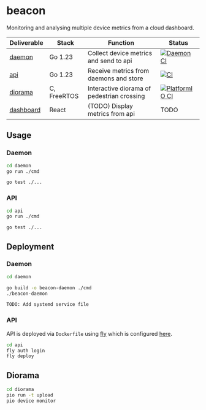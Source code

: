 # beacon

Monitoring and analysing multiple device metrics from a cloud dashboard.

| Deliverable | Stack | Function | Status |
| --- | --- | --- | --- |
| [daemon](daemon/) | Go 1.23 | Collect device metrics and send to api | [![Daemon CI](https://github.com/bxrne/beacon/actions/workflows/daemon-ci.yaml/badge.svg)](https://github.com/bxrne/beacon/actions/workflows/daemon-ci.yaml) |
| [api](api/) | Go 1.23 | Receive metrics from daemons and store | [![CI](https://github.com/bxrne/beacon/actions/workflows/api-ci.yaml/badge.svg)](https://github.com/bxrne/beacon/actions/workflows/api-ci.yaml) | 
| [diorama](diorama/) | C, FreeRTOS | Interactive diorama of pedestrian crossing | [![PlatformIO CI](https://github.com/bxrne/beacon/actions/workflows/diorama-ci.yaml/badge.svg)](https://github.com/bxrne/beacon/actions/workflows/diorama-ci.yaml) |
| [dashboard](dashboard/) | React | (TODO) Display metrics from api | TODO |

## Usage

### Daemon

```sh
cd daemon
go run ./cmd

go test ./...
```

### API

```sh
cd api
go run ./cmd

go test ./...
```

## Deployment

### Daemon

```sh
cd daemon

go build -o beacon-daemon ./cmd
./beacon-daemon

TODO: Add systemd service file
```

### API

API is deployed via `Dockerfile` using [fly](https://fly.io/) which is configured [here](api/fly.toml).

```sh
cd api
fly auth login
fly deploy
```

## Diorama

```sh
cd diorama
pio run -t upload
pio device monitor
```
